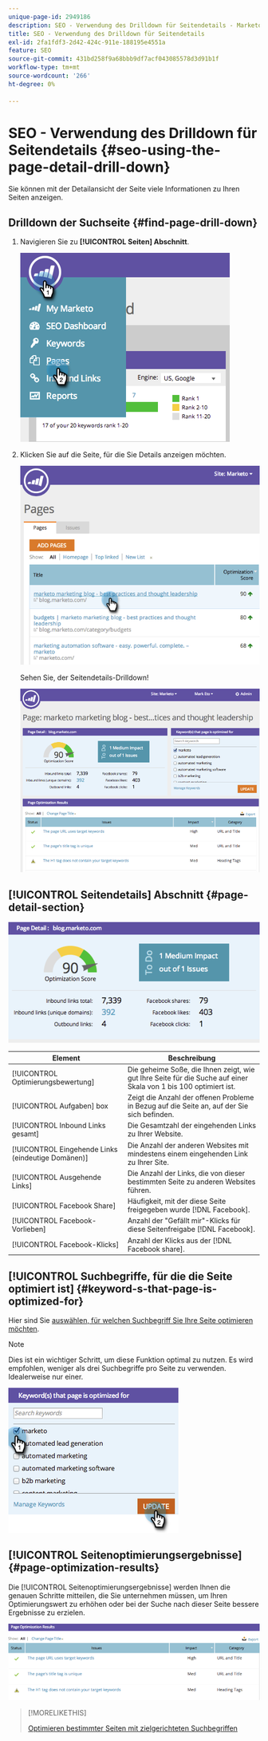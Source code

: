 ```yaml
---
unique-page-id: 2949186
description: SEO - Verwendung des Drilldown für Seitendetails - Marketo Docs - Produktdokumentation
title: SEO - Verwendung des Drilldown für Seitendetails
exl-id: 2fa1fdf3-2d42-424c-911e-188195e4551a
feature: SEO
source-git-commit: 431bd258f9a68bbb9df7acf043085578d3d91b1f
workflow-type: tm+mt
source-wordcount: '266'
ht-degree: 0%

---
```


# SEO - Verwendung des Drilldown für Seitendetails {#seo-using-the-page-detail-drill-down}

Sie können mit der Detailansicht der Seite viele Informationen zu Ihren Seiten anzeigen.

## Drilldown der Suchseite {#find-page-drill-down}

1. Navigieren Sie zu **[!UICONTROL Seiten] Abschnitt**.

   ![](assets/image2014-9-17-21-3a54-3a53.png)

1. Klicken Sie auf die Seite, für die Sie Details anzeigen möchten.

   ![](assets/image2014-9-17-21-3a54-3a58.png)

   Sehen Sie, der Seitendetails-Drilldown!

   ![](assets/image2014-9-17-21-3a55-3a2.png)

## [!UICONTROL Seitendetails] Abschnitt {#page-detail-section}

![](assets/image2014-9-17-21-3a55-3a46.png)

| Element | Beschreibung |
|---|---|
| [!UICONTROL Optimierungsbewertung] | Die geheime Soße, die Ihnen zeigt, wie gut Ihre Seite für die Suche auf einer Skala von 1 bis 100 optimiert ist. |
| [!UICONTROL Aufgaben] box | Zeigt die Anzahl der offenen Probleme in Bezug auf die Seite an, auf der Sie sich befinden. |
| [!UICONTROL Inbound Links gesamt] | Die Gesamtzahl der eingehenden Links zu Ihrer Website. |
| [!UICONTROL Eingehende Links (eindeutige Domänen)] | Die Anzahl der anderen Websites mit mindestens einem eingehenden Link zu Ihrer Site. |
| [!UICONTROL Ausgehende Links] | Die Anzahl der Links, die von dieser bestimmten Seite zu anderen Websites führen. |
| [!UICONTROL Facebook Share] | Häufigkeit, mit der diese Seite freigegeben wurde [!DNL Facebook]. |
| [!UICONTROL Facebook-Vorlieben] | Anzahl der &quot;Gefällt mir&quot;-Klicks für diese Seitenfreigabe [!DNL Facebook]. |
| [!UICONTROL Facebook-Klicks] | Anzahl der Klicks aus der [!DNL Facebook share]. |

## [!UICONTROL Suchbegriffe, für die die Seite optimiert ist] {#keyword-s-that-page-is-optimized-for}

Hier sind Sie [auswählen, für welchen Suchbegriff Sie Ihre Seite optimieren möchten](/help/marketo/product-docs/additional-apps/seo/keywords/seo-optimize-specific-pages-with-targeted-keywords.md).

>[!NOTE]
>
>Dies ist ein wichtiger Schritt, um diese Funktion optimal zu nutzen. Es wird empfohlen, weniger als drei Suchbegriffe pro Seite zu verwenden. Idealerweise nur einer.

![](assets/image2014-9-17-21-3a56-3a35.png)

## [!UICONTROL Seitenoptimierungsergebnisse] {#page-optimization-results}

Die [!UICONTROL Seitenoptimierungsergebnisse] werden Ihnen die genauen Schritte mitteilen, die Sie unternehmen müssen, um Ihren Optimierungswert zu erhöhen oder bei der Suche nach dieser Seite bessere Ergebnisse zu erzielen.

![](assets/image2014-9-17-21-3a56-3a41.png)

>[!MORELIKETHIS]
>
>[Optimieren bestimmter Seiten mit zielgerichteten Suchbegriffen](/help/marketo/product-docs/additional-apps/seo/keywords/seo-optimize-specific-pages-with-targeted-keywords.md)
